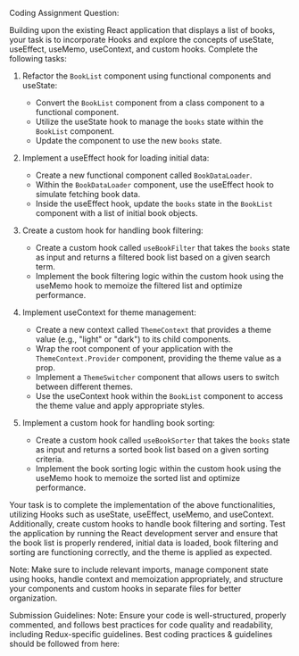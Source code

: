 Coding Assignment Question:

Building upon the existing React application that displays a list of books, your task is to incorporate Hooks and explore the concepts of useState, useEffect, useMemo, useContext, and custom hooks. Complete the following tasks:

1. Refactor the `BookList` component using functional components and useState:
   - Convert the `BookList` component from a class component to a functional component.
   - Utilize the useState hook to manage the `books` state within the `BookList` component.
   - Update the component to use the new `books` state.

2. Implement a useEffect hook for loading initial data:
   - Create a new functional component called `BookDataLoader`.
   - Within the `BookDataLoader` component, use the useEffect hook to simulate fetching book data.
   - Inside the useEffect hook, update the `books` state in the `BookList` component with a list of initial book objects.

3. Create a custom hook for handling book filtering:
   - Create a custom hook called `useBookFilter` that takes the `books` state as input and returns a filtered book list based on a given search term.
   - Implement the book filtering logic within the custom hook using the useMemo hook to memoize the filtered list and optimize performance.

4. Implement useContext for theme management:
   - Create a new context called `ThemeContext` that provides a theme value (e.g., "light" or "dark") to its child components.
   - Wrap the root component of your application with the `ThemeContext.Provider` component, providing the theme value as a prop.
   - Implement a `ThemeSwitcher` component that allows users to switch between different themes.
   - Use the useContext hook within the `BookList` component to access the theme value and apply appropriate styles.

5. Implement a custom hook for handling book sorting:
   - Create a custom hook called `useBookSorter` that takes the `books` state as input and returns a sorted book list based on a given sorting criteria.
   - Implement the book sorting logic within the custom hook using the useMemo hook to memoize the sorted list and optimize performance.

Your task is to complete the implementation of the above functionalities, utilizing Hooks such as useState, useEffect, useMemo, and useContext. Additionally, create custom hooks to handle book filtering and sorting. Test the application by running the React development server and ensure that the book list is properly rendered, initial data is loaded, book filtering and sorting are functioning correctly, and the theme is applied as expected.

Note: Make sure to include relevant imports, manage component state using hooks, handle context and memoization appropriately, and structure your components and custom hooks in separate files for better organization.


Submission Guidelines: 
Note: Ensure your code is well-structured, properly commented, and follows best practices for code quality and readability, including Redux-specific guidelines.
Best coding practices & guidelines should be followed from here: 